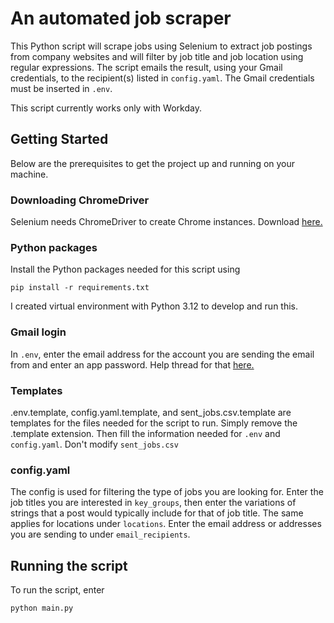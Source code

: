 # An automated job scraper
This Python script will scrape jobs using Selenium to extract job postings from company websites and will filter by job title
and job location using regular expressions. The script emails the result, using your Gmail credentials, to the recipient(s) listed in `config.yaml`. The Gmail credentials must be inserted in `.env`.

This script currently works only with Workday. 

## Getting Started
Below are the prerequisites to get the project up and running on your machine.

### Downloading ChromeDriver
Selenium needs ChromeDriver to create Chrome instances. Download [here.](https://developer.chrome.com/docs/chromedriver/downloads)

### Python packages
Install the Python packages needed for this script using
```
pip install -r requirements.txt
``` 
I created virtual environment with Python 3.12 to develop and run this.

### Gmail login
In `.env`, enter the email address for the account you are sending the email from and enter an app password. Help thread for that [here.](https://support.google.com/mail/answer/185833?hl=en)

### Templates
.env.template, config.yaml.template, and sent_jobs.csv.template are templates for the files needed for the script to run. Simply remove the .template extension. Then fill the information needed for `.env` and `config.yaml`. Don't modify `sent_jobs.csv`

### config.yaml
The config is used for filtering the type of jobs you are looking for. Enter the job titles you are interested in `key_groups`,
then enter the variations of strings that a post would typically include for that of job title. The same applies for locations under `locations`. Enter the email address or addresses you are sending to under `email_recipients`.

## Running the script
To run the script, enter
```
python main.py
```
